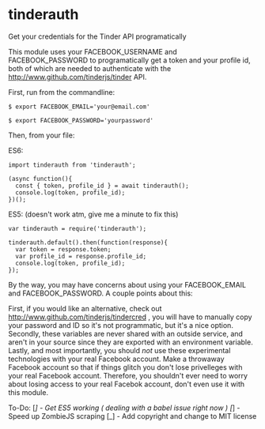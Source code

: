 # tinderauth
Get your credentials for the Tinder API programatically

This module uses your FACEBOOK_USERNAME and FACEBOOK_PASSWORD to programatically get a token and your profile id, both of which are needed to authenticate with the http://www.github.com/tinderjs/tinder API.

First, run from the commandline:

`$ export FACEBOOK_EMAIL='your@email.com'`

`$ export FACEBOOK_PASSWORD='yourpassword'`

Then, from your file:

ES6:

```
import tinderauth from 'tinderauth';

(async function(){
  const { token, profile_id } = await tinderauth();
  console.log(token, profile_id);
})();
```

ES5: (doesn't work atm, give me a minute to fix this)

```
var tinderauth = require('tinderauth');

tinderauth.default().then(function(response){
  var token = response.token;
  var profile_id = response.profile_id;
  console.log(token, profile_id);
});
```

By the way, you may have concerns about using your FACEBOOK_EMAIL and FACEBOOK_PASSWORD. A couple points about this: 

First, if you would like an alternative, check out http://www.github.com/tinderjs/tindercred , you will have to manually copy your password and ID so it's not programmatic, but it's a nice option. 
Secondly, these variables are never shared with an outside service, and aren't in your source since they are exported with an environment variable. 
Lastly, and most importantly, you should *not* use these experimental technologies with your real Facebook account. Make a throwaway Facebook account so that if things glitch you don't lose privelleges with your real Facebook account. Therefore, you shouldn't ever need to worry about losing access to your real Facebok account, don't even use it with this module. 


To-Do:
[_] - Get ES5 working ( dealing with a babel issue right now )
[_] - Speed up ZombieJS scraping
[_] - Add copyright and change to MIT license
